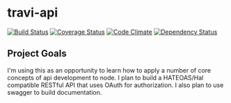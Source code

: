 travi-api
=========

[![Build Status](https://img.shields.io/travis/travi/travi-api.svg?style=flat)](https://travis-ci.org/travi/travi-api)
[![Coverage Status](https://img.shields.io/coveralls/travi/travi-api.svg?style=flat)](https://coveralls.io/r/travi/travi-api?branch=master)
[![Code Climate](https://img.shields.io/codeclimate/github/travi/travi-api.svg?style=flat)](https://codeclimate.com/github/travi/travi-api)
[![Dependency Status](https://img.shields.io/gemnasium/travi/travi-api.svg?style=flat)](https://gemnasium.com/travi/travi-api)

## Project Goals

I'm using this as an opportunity to learn how to apply a number of core concepts of api development to node. I plan to build
a HATEOAS/Hal compatible RESTful API that uses OAuth for authorization. I also plan to use swagger to build documentation.